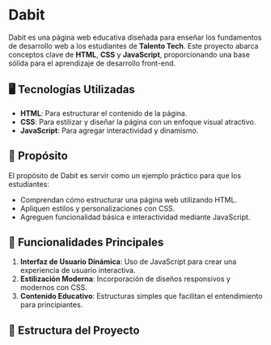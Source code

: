# Dabit

Dabit es una página web educativa diseñada para enseñar los fundamentos de desarrollo web a los estudiantes de **Talento Tech**. Este proyecto abarca conceptos clave de **HTML**, **CSS** y **JavaScript**, proporcionando una base sólida para el aprendizaje de desarrollo front-end.

## 🖥️ Tecnologías Utilizadas

- **HTML**: Para estructurar el contenido de la página.
- **CSS**: Para estilizar y diseñar la página con un enfoque visual atractivo.
- **JavaScript**: Para agregar interactividad y dinamismo.

## 🎯 Propósito

El propósito de Dabit es servir como un ejemplo práctico para que los estudiantes:
- Comprendan cómo estructurar una página web utilizando HTML.
- Apliquen estilos y personalizaciones con CSS.
- Agreguen funcionalidad básica e interactividad mediante JavaScript.

## 🚀 Funcionalidades Principales

1. **Interfaz de Usuario Dinámica**: Uso de JavaScript para crear una experiencia de usuario interactiva.
2. **Estilización Moderna**: Incorporación de diseños responsivos y modernos con CSS.
3. **Contenido Educativo**: Estructuras simples que facilitan el entendimiento para principiantes.

## 📂 Estructura del Proyecto